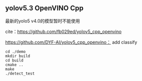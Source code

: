 ## yolov5.3 OpenVINO Cpp

最新的yolo5 v4.0的模型暂时不能使用

cite：https://github.com/fb029ed/yolov5_cpp_openvino

https://github.com/DYF-AI/yolov5_cpp_openvino： add classify

```shell
cd ./demo
mkdir build 
cd build
cmake ..
make 
./detect_test
```